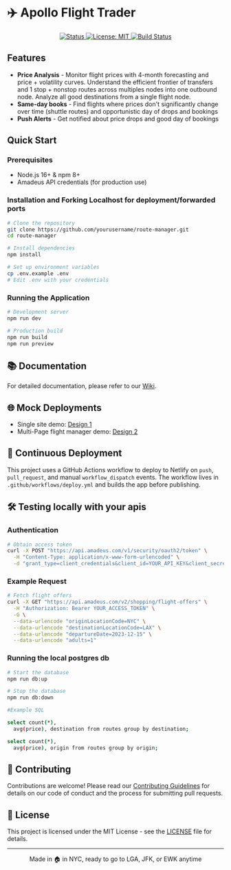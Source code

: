 # ✈️ Apollo Flight Trader

<div align="center">
  <p align="center">
    <a href="#">
      <img src="https://img.shields.io/badge/Status-Active-success" alt="Status">
    </a>
    <a href="https://opensource.org/licenses/MIT">
      <img src="https://img.shields.io/badge/License-MIT-blue.svg" alt="License: MIT">
    </a>
  <a href="https://github.com/yourusername/route-manager/actions">
    <img src="https://github.com/yourusername/route-manager/actions/workflows/deploy.yml/badge.svg" alt="Build Status">
  </a>
  </p>
</div>



## Features

- **Price Analysis** - Monitor flight prices with 4-month forecasting and price + volatility curves. Understand the efficient frontier of transfers and 1 stop + nonstop routes across multiples nodes into one outbound node. Analyze all good destinations from a single flight node.
- **Same-day books** - Find flights where prices don't significantly change over time (shuttle routes) and opportunistic day of drops and bookings
- **Push Alerts** - Get notified about price drops and good day of bookings

## Quick Start

### Prerequisites
- Node.js 16+ & npm 8+
- Amadeus API credentials (for production use)

### Installation and Forking Localhost for deployment/forwarded ports

```bash
# Clone the repository
git clone https://github.com/yourusername/route-manager.git
cd route-manager

# Install dependencies
npm install

# Set up environment variables
cp .env.example .env
# Edit .env with your credentials
```

### Running the Application

```bash
# Development server
npm run dev

# Production build
npm run build
npm run preview
```

## 📚 Documentation

For detailed documentation, please refer to our [Wiki](https://github.com/yourusername/route-manager/wiki).

## 🌐 Mock Deployments

* Single site demo: [Design 1](https://apollo-route-manager-0acz9.netlify.app/)
* Multi-Page flight manager demo: [Design 2](https://route-manager-demo.netlify.app/)

## 🚀 Continuous Deployment

This project uses a GitHub Actions workflow to deploy to Netlify on `push`,
`pull_request`, and manual `workflow_dispatch` events. The workflow lives in
`.github/workflows/deploy.yml` and builds the app before publishing.

## 🛠️ Testing locally with your apis

### Authentication

```bash
# Obtain access token
curl -X POST "https://api.amadeus.com/v1/security/oauth2/token" \
  -H "Content-Type: application/x-www-form-urlencoded" \
  -d "grant_type=client_credentials&client_id=YOUR_API_KEY&client_secret=YOUR_SECRET"
```

### Example Request

```bash
# Fetch flight offers
curl -X GET "https://api.amadeus.com/v2/shopping/flight-offers" \
  -H "Authorization: Bearer YOUR_ACCESS_TOKEN" \
  -G \
  --data-urlencode "originLocationCode=NYC" \
  --data-urlencode "destinationLocationCode=LAX" \
  --data-urlencode "departureDate=2023-12-15" \
  --data-urlencode "adults=1"
```

### Running the local postgres db

```bash
# Start the database
npm run db:up

# Stop the database
npm run db:down

#Example SQL

select count(*), 
  avg(price), destination from routes group by destination;

select count(*), 
  avg(price), origin from routes group by origin;
```

## 🤝 Contributing

Contributions are welcome! Please read our [Contributing Guidelines](CONTRIBUTING.md) for details on our code of conduct and the process for submitting pull requests.

## 📄 License

This project is licensed under the MIT License - see the [LICENSE](LICENSE) file for details.

---

<div align="center">
  Made in 🏠 in NYC, ready to go to LGA, JFK, or EWK anytime
</div>
